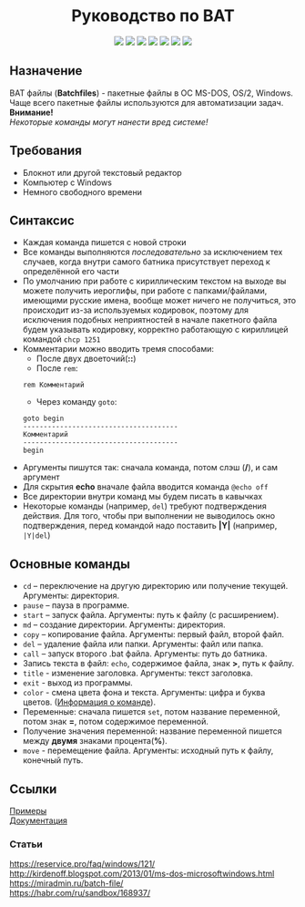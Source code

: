 <h1 align="center">
   Руководство по BAT
</h1>
<p align="center">
   <img src="https://custom-icon-badges.herokuapp.com/github/stars/AndreyKozhev/bat-manual?logo=star"/>
   <img src="https://custom-icon-badges.herokuapp.com/github/forks/AndreyKozhev/bat-manual?logo=fork&logoColor=white"/>
   <img src="https://custom-icon-badges.herokuapp.com/github/watchers/AndreyKozhev/bat-manual?logo=eye&logoColor=white"/>
   <img src="https://custom-icon-badges.herokuapp.com/github/languages/code-size/AndreyKozhev/bat-manual?logo=file-code&logoColor=white"/>
   <img src="https://custom-icon-badges.herokuapp.com/github/issues-raw/AndreyKozhev/bat-manual?logo=issue"/>
   <img src="https://custom-icon-badges.herokuapp.com/github/last-commit/AndreyKozhev/bat-manual?logo=history&logoColor=white"/>
   <img src="https://custom-icon-badges.herokuapp.com/github/license/AndreyKozhev/bat-manual?logo=law"/>
</p>

## Назначение
BAT файлы (**Batchfiles**) - пакетные файлы в ОС MS-DOS, OS/2, Windows. Чаще всего пакетные файлы используются для
автоматизации задач.  
**Внимание!**  
*Некоторые команды могут нанести вред системе!*
## Требования
+ Блокнот или другой текстовый редактор
+ Компьютер с Windows
+ Немного свободного времени
## Синтаксис
+ Каждая команда пишется с новой строки
+ Все команды выполняются *последовательно* за исключением тех случаев, когда внутри самого батника присутствует переход к определённой его части
+ По умолчанию при работе с кириллическим текстом на выходе вы можете получить иероглифы, при работе с папками/файлами, имеющими русские имена, вообще может ничего не получиться, это происходит из-за используемых кодировок, поэтому для исключения подобных неприятностей в начале пакетного файла будем указывать кодировку, корректно работающую с кириллицей командой `chcp 1251`
+ Комментарии можно вводить тремя способами:
    * После двух двоеточий(**::**)
    * После `rem`:
    ```batch
    rem Комментарий
    ```
    * Через команду `goto`:
    ```batch
    goto begin
    --------------------------------------
    Комментарий
    --------------------------------------
    begin
    ```
+ Аргументы пишутся так: сначала команда, потом слэш (**/**), и сам аргумент
+ Для скрытия **echo** вначале файла вводится команда `@echo off`
+ Все директории внутри команд мы будем писать в кавычках
+ Некоторые команды (например, `del`) требуют подтверждения действия.
Для того, чтобы при выполнении не выводилось окно подтверждения,
перед командой надо поставить **|Y|** (например, `|Y|del`)
## Основные команды
* `cd` – переключение на другую директорию или получение текущей. Аргументы: директория.
* `pause` – пауза в программе.
* `start` – запуск файла. Аргументы: путь к файлу (с расширением).
* `md` – создание директории. Аргументы: директория.
* `copy` – копирование файла. Аргументы: первый файл, второй файл.
* `del` – удаление файла или папки. Аргументы: файл или папка.
* `call` – запуск второго .bat файла. Аргументы: путь до батника.
* Запись текста в файл: `echo`, содержимое файла, знак **>**, путь к файлу.
* `title` - изменение заголовка. Аргументы: текст заголовка.
* `exit` - выход из программы.
* `color` - смена цвета фона и текста. Аргументы: цифра и буква цветов. ([Информация о команде](/help/color.txt)).
* Переменные: сначала пишется `set`, потом название переменной, потом знак **=**, потом содержимое переменной.
* Получение значения переменной: название переменной пишется между **двумя** знаками процента(**%**).
* `move` - перемещение файла. Аргументы: исходный путь к файлу, конечный путь.
## Ссылки
[Примеры](../main/bat-example "Примеры")  
[Документация](../main/help "Документация")  
### Статьи
https://reservice.pro/faq/windows/121/  
http://kirdenoff.blogspot.com/2013/01/ms-dos-microsoftwindows.html  
https://miradmin.ru/batch-file/  
https://habr.com/ru/sandbox/168937/
